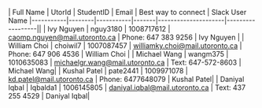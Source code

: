 | Full Name | UtorId | StudentID | Email | Best way to connect | Slack User Name
|-----------|--------|-----------|-------|---------------------|------------------||
| Ivy Nguyen | nguy3180 | 1008717612 | caomp.nguyen@mail.utoronto.ca | Phone: 647 383 9256 | Ivy Nguyen |
| William Choi | choiwil7 | 1007087457 | williamky.choi@mail.utoronto.ca | Phone: 647 906 4536 | William Choi |
| Michael Wang | wangm375 | 1010635083 | michaelgr.wang@mail.utoronto.ca | Text: 647-572-8603 | Michael Wang|
| Kushal Patel | pate2441 | 1009971078 | kd.patel@mail.utoronto.ca | Phone: 6477648079 | Kushal Patel|
| Daniyal Iqbal | Iqbalda1 | 1006145805 | daniyal.iqbal@mail.utoronto.ca | Text: 437 255 4529 | Daniyal Iqbal|


